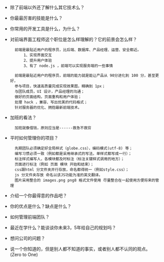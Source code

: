 - 除了前端以外还了解什么其它技术么？

- 你最最厉害的技能是什么？

- 你常用的开发工具是什么，为什么？

- 对前端界面工程师这个职位是怎么样理解的？它的前景会怎么样？

        前端是最贴近用户的程序员，比后端、数据库、产品经理、运营、安全都近。
            1、实现界面交互
            2、提升用户体验
            3、有了 node.js ，前端可以实现服务端的一些事情

        前端是最贴近用户的程序员，前端的能力就是能让产品从 90分进化到 100 分，甚至更好，
        参与项目，快速高质量完成实现效果图，精确到 1px；
        与团队成员，UI 设计，产品经理的沟通；
        做好的页面结构，页面重构和用户体验；
        处理 hack ，兼容、写出优美的代码格式；
        针对服务器的优化、拥抱最新前端技术。

- 加班的看法？

        加班就像借钱，原则应当是------救急不救穷

- 平时如何管理你的项目？

        先期团队必须确定好全局样式（globe.css），编码模式(utf-8) 等；
        编写习惯必须一致（例如都是采用继承式的写法，单样式都写成一行）；
        标注样式编写人，各模块都及时标注（标注关键样式调用的地方）；
        页面进行标注（例如 页面 模块 开始和结束）；
        css跟html 分文件夹并行存放，命名都得统一（例如style.css）；
        js 分文件夹存放 命名以该JS功能为准的英文翻译。
        图片采用整合的 images.png png8 格式文件使用 尽量整合在一起使用方便将来的管理

- 介绍一个你最得意的作品吧？

- 你的优点是什么？缺点是什么？

- 如何管理前端团队？

- 最近在学什么？能谈谈你未来3，5年给自己的规划吗？

- 想问公司的问题？

- 说一个你知道的，但是别人都不知道的事实，或者别人都不认同的观点。(Zero to One)
